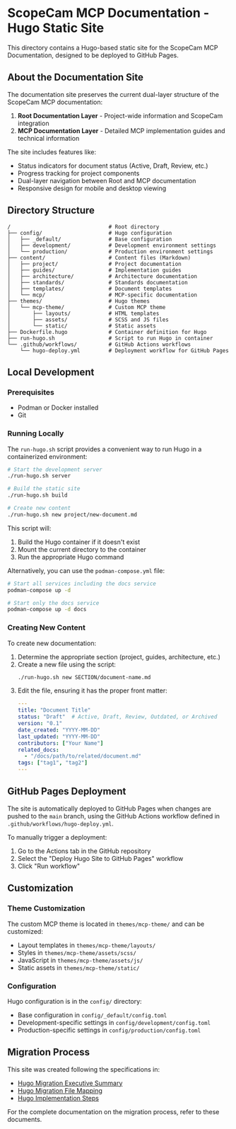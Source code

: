 # ScopeCam MCP Documentation - Hugo Static Site

This directory contains a Hugo-based static site for the ScopeCam MCP Documentation, designed to be deployed to GitHub Pages.

## About the Documentation Site

The documentation site preserves the current dual-layer structure of the ScopeCam MCP documentation:

1. **Root Documentation Layer** - Project-wide information and ScopeCam integration
2. **MCP Documentation Layer** - Detailed MCP implementation guides and technical information

The site includes features like:
- Status indicators for document status (Active, Draft, Review, etc.)
- Progress tracking for project components
- Dual-layer navigation between Root and MCP documentation
- Responsive design for mobile and desktop viewing

## Directory Structure

```
/                               # Root directory
├── config/                     # Hugo configuration
│   ├── _default/               # Base configuration
│   ├── development/            # Development environment settings
│   └── production/             # Production environment settings
├── content/                    # Content files (Markdown)
│   ├── project/                # Project documentation
│   ├── guides/                 # Implementation guides
│   ├── architecture/           # Architecture documentation
│   ├── standards/              # Standards documentation
│   ├── templates/              # Document templates
│   └── mcp/                    # MCP-specific documentation
├── themes/                     # Hugo themes
│   └── mcp-theme/              # Custom MCP theme
│       ├── layouts/            # HTML templates
│       ├── assets/             # SCSS and JS files
│       └── static/             # Static assets
├── Dockerfile.hugo             # Container definition for Hugo
├── run-hugo.sh                 # Script to run Hugo in container
└── .github/workflows/          # GitHub Actions workflows
    └── hugo-deploy.yml         # Deployment workflow for GitHub Pages
```

## Local Development

### Prerequisites

- Podman or Docker installed
- Git

### Running Locally

The `run-hugo.sh` script provides a convenient way to run Hugo in a containerized environment:

```bash
# Start the development server
./run-hugo.sh server

# Build the static site
./run-hugo.sh build

# Create new content
./run-hugo.sh new project/new-document.md
```

This script will:
1. Build the Hugo container if it doesn't exist
2. Mount the current directory to the container
3. Run the appropriate Hugo command

Alternatively, you can use the `podman-compose.yml` file:

```bash
# Start all services including the docs service
podman-compose up -d

# Start only the docs service
podman-compose up -d docs
```

### Creating New Content

To create new documentation:

1. Determine the appropriate section (project, guides, architecture, etc.)
2. Create a new file using the script:
   ```bash
   ./run-hugo.sh new SECTION/document-name.md
   ```
3. Edit the file, ensuring it has the proper front matter:
   ```yaml
   ---
   title: "Document Title"
   status: "Draft"  # Active, Draft, Review, Outdated, or Archived
   version: "0.1"
   date_created: "YYYY-MM-DD"
   last_updated: "YYYY-MM-DD"
   contributors: ["Your Name"]
   related_docs:
     - "/docs/path/to/related/document.md"
   tags: ["tag1", "tag2"]
   ---
   ```

## GitHub Pages Deployment

The site is automatically deployed to GitHub Pages when changes are pushed to the `main` branch, using the GitHub Actions workflow defined in `.github/workflows/hugo-deploy.yml`.

To manually trigger a deployment:
1. Go to the Actions tab in the GitHub repository
2. Select the "Deploy Hugo Site to GitHub Pages" workflow
3. Click "Run workflow"

## Customization

### Theme Customization

The custom MCP theme is located in `themes/mcp-theme/` and can be customized:
- Layout templates in `themes/mcp-theme/layouts/`
- Styles in `themes/mcp-theme/assets/scss/`
- JavaScript in `themes/mcp-theme/assets/js/`
- Static assets in `themes/mcp-theme/static/`

### Configuration

Hugo configuration is in the `config/` directory:
- Base configuration in `config/_default/config.toml`
- Development-specific settings in `config/development/config.toml`
- Production-specific settings in `config/production/config.toml`

## Migration Process

This site was created following the specifications in:
- [Hugo Migration Executive Summary](hugo-migration-executive-summary.md)
- [Hugo Migration File Mapping](hugo-migration-file-mapping.md)
- [Hugo Implementation Steps](hugo-implementation-steps-update.md)

For the complete documentation on the migration process, refer to these documents.